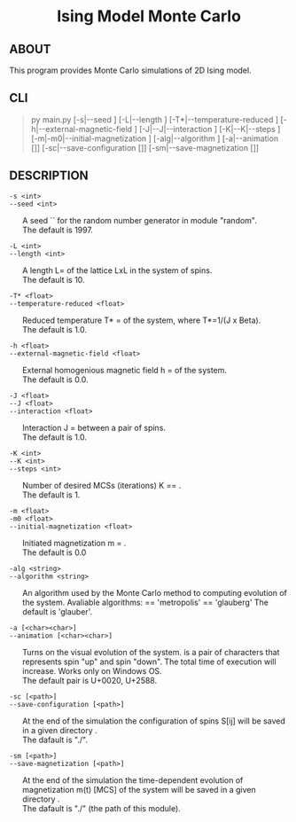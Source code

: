 
<h1 style="text-align: center;"><strong>Ising Model Monte Carlo</strong></h>

## ABOUT

This program provides Monte Carlo simulations of 2D Ising model.

## CLI

> py main.py [-s|--seed <int>] [-L|--length <int>] [-T*|--temperature-reduced <float>] [-h|--external-magnetic-field <float>] [-J|--J|--interaction <float>] [-K|--K|--steps <int>] [-m|-m0|--initial-magnetization <float>] [-alg|--algorithm <string>] [-a|--animation [<char><char>]] [-sc|--save-configuration [<path>]] [-sm|--save-magnetization [<path>]]

## DESCRIPTION
`-s <int>`</br>
`--seed <int>`</br>
<div>
  <ul>
    A seed `<int>` for the random number generator in module "random".</br>
    The default is 1997.
  </ul>
</div>

`-L <int>`</br>
`--length <int>`</br>
<div>
  <ul>
    A length L=<int> of the lattice LxL in the system of spins.</br>
    The default is 10.
  </ul>
</div>

`-T* <float>`</br>
`--temperature-reduced <float>`</br>
<div>
  <ul>
    Reduced temperature T* = <float> of the system, where T*=1/(J x Beta).</br>
    The default is 1.0.
  </ul>
</div>

`-h <float>`</br>
`--external-magnetic-field <float>`</br>
<div>
  <ul>
    External homogenious magnetic field h = <float> of the system.</br>
    The default is 0.0.
  </ul>
</div>

`-J <float>`</br>
`--J <float>`</br>
`--interaction <float>`</br>
<div>
  <ul>
    Interaction J = <float> between a pair of spins.</br>
    The default is 1.0.
  </ul>
</div>

`-K <int>`</br>
`--K <int>`</br>
`--steps <int>`</br>
<div>
  <ul>
    Number of desired MCSs (iterations) K == <int>.</br>
    The default is 1.
  </ul>
</div>

`-m <float>`</br>
`-m0 <float>`</br>
`--initial-magnetization <float>`</br>
<div>
  <ul>
    Initiated magnetization m = <float>.</br>
    The default is 0.0
  </ul>
</div>

`-alg <string>`</br>
`--algorithm <string>`</br>
<div>
  <ul>
    An algorithm used by the Monte Carlo method to computing evolution of the system. Avaliable algorithms:
        <string> == 'metropolis'
        <string> == 'glauberg'
    The default is 'glauber'.
  </ul>
</div>

`-a [<char><char>]`</br>
`--animation [<char><char>]`</br>
<div>
  <ul>
    Turns on the visual evolution of the system. <char><char> is a pair of characters that represents spin "up" and spin "down". The total time of execution will increase. Works only on Windows OS.</br>
    The default pair is U+0020, U+2588.
  </ul>
</div>

`-sc [<path>]`</br>
`--save-configuration [<path>]`</br>
<div>
  <ul>
    At the end of the simulation the configuration of spins S[ij] will be saved in a given directory <path>.</br>
    The dafault is "./".
  </ul>
</div>

`-sm [<path>]`</br>
`--save-magnetization [<path>]`</br>
<div>
  <ul>
    At the end of the simulation the time-dependent evolution of magnetization m(t) [MCS] of the system will be saved in a given directory <path>.</br>
    The dafault is "./" (the path of this module).
  </ul>
</div>